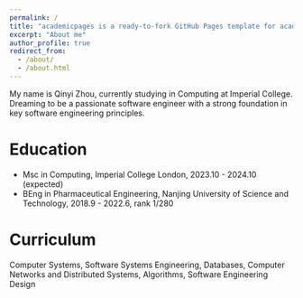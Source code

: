 ```yaml
---
permalink: /
title: "academicpages is a ready-to-fork GitHub Pages template for academic personal websites"
excerpt: "About me"
author_profile: true
redirect_from: 
  - /about/
  - /about.html
---
```


My name is Qinyi Zhou, currently studying in Computing at Imperial College. Dreaming to be a passionate software engineer with a strong foundation in key software engineering principles.

Education
======
- Msc in Computing, Imperial College London, 2023.10 - 2024.10 (expected)
- BEng in Pharmaceutical Engineering, Nanjing University of Science and Technology, 2018.9 - 2022.6, rank 1/280


Curriculum
======
Computer Systems, Software Systems Engineering, Databases, Computer Networks and Distributed Systems, Algorithms, Software Engineering Design


